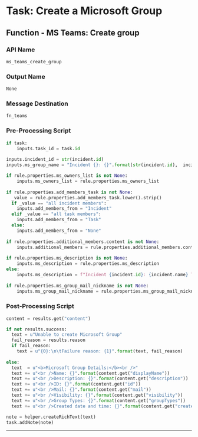 <!--
    DO NOT MANUALLY EDIT THIS FILE
    THIS FILE IS AUTOMATICALLY GENERATED WITH resilient-sdk codegen
-->

# Task: Create a Microsoft Group

## Function - MS Teams: Create group

### API Name
`ms_teams_create_group`

### Output Name
`None`

### Message Destination
`fn_teams`

### Pre-Processing Script
```python
if task:
    inputs.task_id = task.id
  
inputs.incident_id = str(incident.id)
inputs.ms_group_name = "Incident {}: {}".format(str(incident.id),  incident.name) if rule.properties.ms_group_name is None else rule.properties.ms_group_name

if rule.properties.ms_owners_list is not None:
    inputs.ms_owners_list = rule.properties.ms_owners_list
    
if rule.properties.add_members_task is not None:
  _value = rule.properties.add_members_task.lower().strip()
  if _value == "all incident members":
    inputs.add_members_from = "Incident"
  elif _value == "all task members":
    inputs.add_members_from = "Task"
  else:
    inputs.add_members_from = "None"
    
if rule.properties.additional_members.content is not None:
    inputs.additional_members = rule.properties.additional_members.content
    
if rule.properties.ms_description is not None:
    inputs.ms_description = rule.properties.ms_description
else:
    inputs.ms_description = f"Incident {incident.id}: {incident.name} Task {task.id} : {task.name} {task.description}"
  
if rule.properties.ms_group_mail_nickname is not None:
    inputs.ms_group_mail_nickname = rule.properties.ms_group_mail_nickname

```

### Post-Processing Script
```python
content = results.get("content")

if not results.success:
  text = u"Unable to create Microsoft Group"
  fail_reason = results.reason
  if fail_reason:
    text = u"{0}:\n\tFailure reason: {1}".format(text, fail_reason)
    
else:
  text  = u"<b>Microsoft Group Details:</b><br />"
  text += u"<br />Name: {}".format(content.get("displayName"))
  text += u"<br />Description: {}".format(content.get("description"))
  text += u"<br />ID: {}".format(content.get("id"))
  text += u"<br />Mail: {}".format(content.get("mail"))
  text += u"<br />Visibility: {}".format(content.get("visibility"))
  text += u"<br />Group Types: {}".format(content.get("groupTypes"))
  text += u"<br />Created date and time: {}".format(content.get("createdDateTime"))

note = helper.createRichText(text)
task.addNote(note)

```

---

